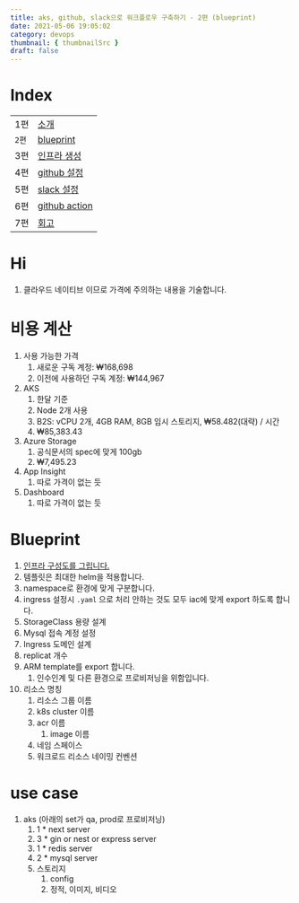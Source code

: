 ```yaml
---
title: aks, github, slack으로 워크플로우 구축하기 - 2편 (blueprint)
date: 2021-05-06 19:05:02
category: devops
thumbnail: { thumbnailSrc }
draft: false
---
```


# Index

|       |                                                            |
| ----- | ---------------------------------------------------------- |
| 1편   | [소개](/devops/workflows-with-aks-github-slack-1)          |
| `2편` | [blueprint](/devops/workflows-with-aks-github-slack-2)     |
| 3편   | [인프라 생성](/devops/workflows-with-aks-github-slack-3)   |
| 4편   | [github 설정](/devops/workflows-with-aks-github-slack-4)   |
| 5편   | [slack 설정](/devops/workflows-with-aks-github-slack-5)    |
| 6편   | [github action](/devops/workflows-with-aks-github-slack-6) |
| 7편   | [회고](/devops/workflows-with-aks-github-slack-7)          |

# Hi

1. 클라우드 네이티브 이므로 가격에 주의하는 내용을 기술합니다.

# 비용 계산

1.  사용 가능한 가격
    1. 새로운 구독 계정: ₩168,698
    1. 이전에 사용하던 구독 계정: ₩144,967
2.  AKS
    1. 한달 기준
    2. Node 2개 사용
    3. B2S: vCPU 2개, 4GB RAM, 8GB 임시 스토리지, ₩58.482(대략) / 시간
    4. ₩85,383.43
3.  Azure Storage
    1. 공식문서의 spec에 맞게 100gb
    2. ₩7,495.23
4.  App Insight
    1. 따로 가격이 없는 듯
5.  Dashboard
    1. 따로 가격이 없는 듯

# Blueprint

1. [인프라 구성도를 그립니다.](https://github.com/dhslrl321/Finx-App)
2. 템플릿은 최대한 helm을 적용합니다.
3. namespace로 환경에 맞게 구분합니다.
4. ingress 설정시 `.yaml` 으로 처리 안하는 것도 모두 iac에 맞게 export 하도록 합니다.
5. StorageClass 용량 설계
6. Mysql 접속 계정 설정
7. Ingress 도메인 설계
8. replicat 개수
9. ARM template를 export 합니다.
   1. 인수인계 및 다른 환경으로 프로비저닝을 위함입니다.
10. 리소스 명칭
    1. 리소스 그룹 이름
    2. k8s cluster 이름
    3. acr 이름
       1. image 이름
    4. 네임 스페이스
    5. 워크로드 리소스 네이밍 컨벤션

# use case

1. aks (아래의 set가 qa, prod로 프로비저닝)
   1. 1 \* next server
   2. 3 \* gin or nest or express server
   3. 1 \* redis server
   4. 2 \* mysql server
   5. 스토리지
      1. config
      2. 정적, 이미지, 비디오
